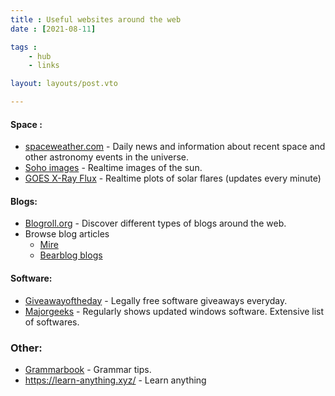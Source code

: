 ```yaml
---
title : Useful websites around the web
date : [2021-08-11]

tags :
    - hub   
    - links

layout: layouts/post.vto

---
```


#### Space : 
- [spaceweather.com](https://spaceweather.com/ ) - Daily news and information about recent space and other astronomy events in the universe.
- [Soho images](https://soho.nascom.nasa.gov/data/realtime-images.html) - Realtime images of the sun.
- [GOES X-Ray Flux](https://www.swpc.noaa.gov/products/goes-x-ray-flux) - Realtime plots of solar flares (updates every minute)


#### Blogs:
- [Blogroll.org](https://blogroll.org/) - Discover different types of blogs around the web.
- Browse blog articles
	+ [Mire](https://mire.meadowing.club/discover)
	+ [Bearblog blogs](https://bearblog.dev/discover/)
	
#### Software:
- [Giveawayoftheday](https://www.giveawayoftheday.com/) - Legally free software giveaways everyday.
- [Majorgeeks](http://majorgeeks.com/) - Regularly shows updated windows software. Extensive list of softwares.

### Other:
- [Grammarbook](https://www.grammarbook.com/) - Grammar tips.
- https://learn-anything.xyz/ - Learn anything